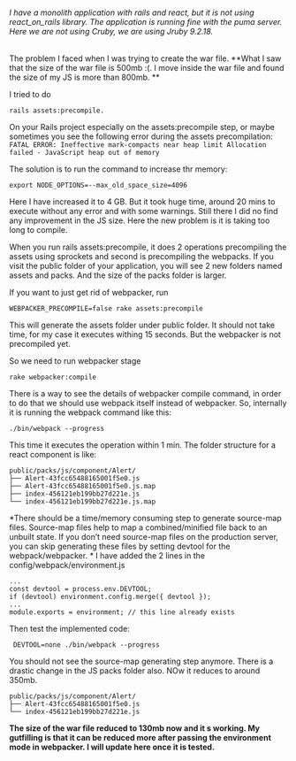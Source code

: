 ###### I have a monolith application with rails and react, but it is not using react_on_rails library. The application is running fine with the puma server. Here we are not using Cruby, we are using Jruby 9.2.18.


The problem I faced when I was trying to create the war file.
**What I saw that the size of the war file is 500mb :(. I move inside the war file and found the size of my JS is more than 800mb.
**


I tried to do 

    rails assets:precompile.


On your Rails project especially on the assets:precompile step, or maybe sometimes you see the following error during the assets precompilation:
```FATAL ERROR: Ineffective mark-compacts near heap limit Allocation failed - JavaScript heap out of memory```


The solution is to run the command to increase thr memory:
```
export NODE_OPTIONS=--max_old_space_size=4096
```


Here I have increased it to 4 GB. But it took huge time, around 20 mins to execute without any error and with some warnings.  Still there I did no find any improvement in the JS size. Here the new problem is it is taking too long to compile.

When you run rails assets:precompile, it does 2 operations
precompiling the assets using sprockets and second is precompiling the webpacks. If you visit the public folder of your application, you will see 2 new folders named assets and packs.
And the size of the packs folder is larger.

If you want to just get rid of webpacker, run
```
WEBPACKER_PRECOMPILE=false rake assets:precompile
```

This will generate the assets folder under public folder. It should not take time, for my case it executes withing 15 seconds. But the webpacker is not precompiled yet.

So we need to run webpacker stage 
```
rake webpacker:compile
```

There is a way to see the details of webpacker compile command, in order to do that we should use webpack itself instead of webpacker. So, internally it is running the webpack command like this:
```
./bin/webpack --progress
```
This time it executes the operation within 1 min. The folder structure for a react component is like:

```
public/packs/js/component/Alert/
├── Alert-43fcc65488165001f5e0.js
├── Alert-43fcc65488165001f5e0.js.map
├── index-456121eb199bb27d221e.js
└── index-456121eb199bb27d221e.js.map
```

*There should be a time/memory consuming step to generate source-map files. Source-map files help to map a combined/minified file back to an unbuilt state. If you don’t need source-map files on the production server, you can skip generating these files by setting devtool for the webpack/webpacker.
*
I have added the 2 lines in the config/webpack/environment.js
```
...
const devtool = process.env.DEVTOOL;
if (devtool) environment.config.merge({ devtool });
...
module.exports = environment; // this line already exists

```

Then test the implemented code:
```
 DEVTOOL=none ./bin/webpack --progress
```
You should not see the source-map generating step anymore. There is a drastic change in the JS packs folder also. NOw it reduces to around 350mb.
```
public/packs/js/component/Alert/
├── Alert-43fcc65488165001f5e0.js
└── index-456121eb199bb27d221e.js
```

**The size of the war file reduced to 130mb now and it s working. My gutfilling is that it can be reduced more after passing the environment mode in webpacker. I will update here once it is tested.**

